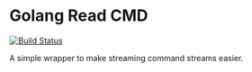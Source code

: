 # Golang Read CMD

[![Build Status](https://travis-ci.org/jkamenik/go-read-cmd.svg)](https://travis-ci.org/jkamenik/go-read-cmd)

A simple wrapper to make streaming command streams easier.
